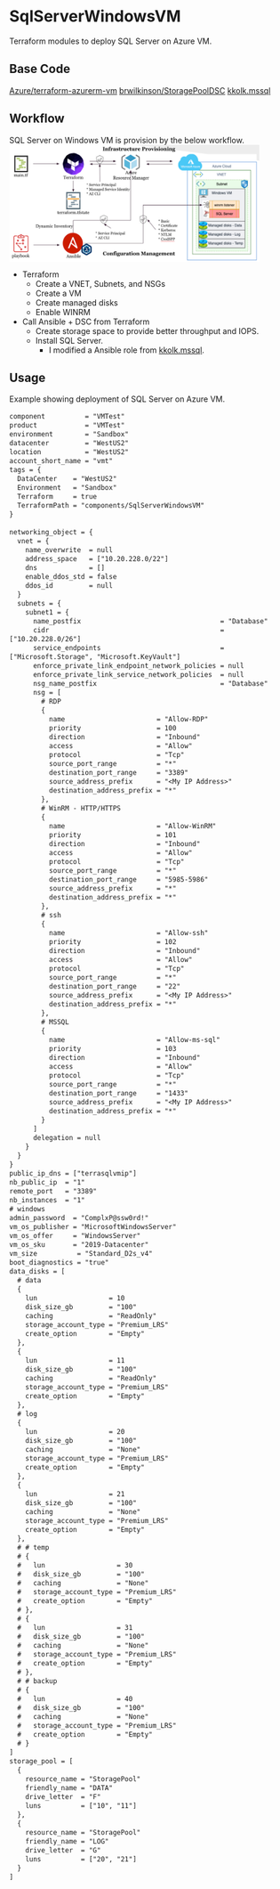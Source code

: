 # SqlServerWindowsVM
Terraform modules to deploy SQL Server on Azure VM.

## Base Code
[Azure/terraform-azurerm-vm](https://github.com/Azure/terraform-azurerm-vm)
[brwilkinson/StoragePoolDSC](https://github.com/brwilkinson/StoragePoolDSC)
[kkolk.mssql](https://github.com/kkolk/mssql)

## Workflow
SQL Server on Windows VM is provision by the below workflow.
<a href="url"><img src="../../docs/images/01.sql-vm-workflow.png" align="middle" height="210" width="450" ></a>

* Terraform
    * Create a VNET, Subnets, and NSGs
    * Create a VM
    * Create managed disks
    * Enable WINRM
* Call Ansible + DSC from Terraform
    * Create storage space to provide better throughput and IOPS.
    * Install SQL Server.
        * I modified a Ansible role from [kkolk.mssql](https://github.com/kkolk/mssql).

## Usage
Example showing deployment of SQL Server on Azure VM.
```
component          = "VMTest"
product            = "VMTest"
environment        = "Sandbox"
datacenter         = "WestUS2"
location           = "WestUS2"
account_short_name = "vmt"
tags = {
  DataCenter    = "WestUS2"
  Environment   = "Sandbox"
  Terraform     = true
  TerraformPath = "components/SqlServerWindowsVM"
}

networking_object = {
  vnet = {
    name_overwrite  = null
    address_space   = ["10.20.228.0/22"]
    dns             = []
    enable_ddos_std = false
    ddos_id         = null
  }
  subnets = {
    subnet1 = {
      name_postfix                                   = "Database"
      cidr                                           = ["10.20.228.0/26"]
      service_endpoints                              = ["Microsoft.Storage", "Microsoft.KeyVault"]
      enforce_private_link_endpoint_network_policies = null
      enforce_private_link_service_network_policies  = null
      nsg_name_postfix                               = "Database"
      nsg = [
        # RDP
        {
          name                       = "Allow-RDP"
          priority                   = 100
          direction                  = "Inbound"
          access                     = "Allow"
          protocol                   = "Tcp"
          source_port_range          = "*"
          destination_port_range     = "3389"
          source_address_prefix      = "<My IP Address>"
          destination_address_prefix = "*"
        },
        # WinRM - HTTP/HTTPS
        {
          name                       = "Allow-WinRM"
          priority                   = 101
          direction                  = "Inbound"
          access                     = "Allow"
          protocol                   = "Tcp"
          source_port_range          = "*"
          destination_port_range     = "5985-5986"
          source_address_prefix      = "*"
          destination_address_prefix = "*"
        },
        # ssh
        {
          name                       = "Allow-ssh"
          priority                   = 102
          direction                  = "Inbound"
          access                     = "Allow"
          protocol                   = "Tcp"
          source_port_range          = "*"
          destination_port_range     = "22"
          source_address_prefix      = "<My IP Address>"
          destination_address_prefix = "*"
        },
        # MSSQL
        {
          name                       = "Allow-ms-sql"
          priority                   = 103
          direction                  = "Inbound"
          access                     = "Allow"
          protocol                   = "Tcp"
          source_port_range          = "*"
          destination_port_range     = "1433"
          source_address_prefix      = "<My IP Address>"
          destination_address_prefix = "*"
        }
      ]
      delegation = null
    }
  }
}
public_ip_dns = ["terrasqlvmip"]
nb_public_ip  = "1"
remote_port   = "3389"
nb_instances  = "1"
# windows
admin_password  = "ComplxP@ssw0rd!"
vm_os_publisher = "MicrosoftWindowsServer"
vm_os_offer     = "WindowsServer"
vm_os_sku       = "2019-Datacenter"
vm_size          = "Standard_D2s_v4"
boot_diagnostics = "true"
data_disks = [
  # data
  {
    lun                  = 10
    disk_size_gb         = "100"
    caching              = "ReadOnly"
    storage_account_type = "Premium_LRS"
    create_option        = "Empty"
  },
  {
    lun                  = 11
    disk_size_gb         = "100"
    caching              = "ReadOnly"
    storage_account_type = "Premium_LRS"
    create_option        = "Empty"
  },
  # log
  {
    lun                  = 20
    disk_size_gb         = "100"
    caching              = "None"
    storage_account_type = "Premium_LRS"
    create_option        = "Empty"
  },
  {
    lun                  = 21
    disk_size_gb         = "100"
    caching              = "None"
    storage_account_type = "Premium_LRS"
    create_option        = "Empty"
  },
  # # temp
  # {
  #   lun                  = 30
  #   disk_size_gb         = "100"
  #   caching              = "None"
  #   storage_account_type = "Premium_LRS"
  #   create_option        = "Empty"
  # },
  # {
  #   lun                  = 31
  #   disk_size_gb         = "100"
  #   caching              = "None"
  #   storage_account_type = "Premium_LRS"
  #   create_option        = "Empty"
  # },
  # # backup
  # {
  #   lun                  = 40
  #   disk_size_gb         = "100"
  #   caching              = "None"
  #   storage_account_type = "Premium_LRS"
  #   create_option        = "Empty"
  # }
]
storage_pool = [
  {
    resource_name = "StoragePool"
    friendly_name = "DATA"
    drive_letter  = "F"
    luns          = ["10", "11"]
  },
  {
    resource_name = "StoragePool"
    friendly_name = "LOG"
    drive_letter  = "G"
    luns          = ["20", "21"]
  }
]
```